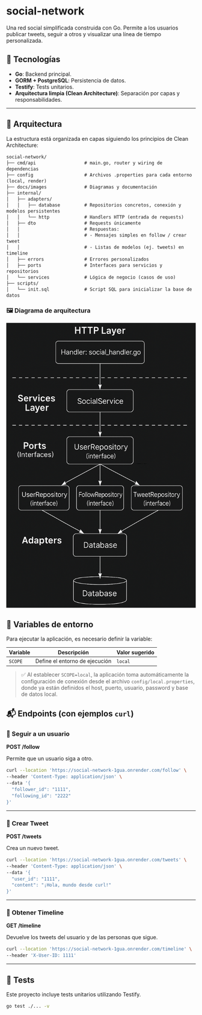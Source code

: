 # social-network

Una red social simplificada construida con Go. Permite a los usuarios publicar tweets, seguir a otros y visualizar una línea de tiempo personalizada.

## 🚀 Tecnologías

- **Go**: Backend principal.
- **GORM + PostgreSQL**: Persistencia de datos.
- **Testify**: Tests unitarios.
- **Arquitectura limpia (Clean Architecture)**: Separación por capas y responsabilidades.

---

## 🧱 Arquitectura

La estructura está organizada en capas siguiendo los principios de Clean Architecture:


```
social-network/
├── cmd/api                  # main.go, router y wiring de dependencias
├── config                   # Archivos .properties para cada entorno (local, render)
├── docs/images              # Diagramas y documentación
├── internal/
│   ├── adapters/
│   │   ├── database         # Repositorios concretos, conexión y modelos persistentes
│   │   └── http             # Handlers HTTP (entrada de requests)
│   ├── dto                  # Requests únicamente
│   │                        # Respuestas:
│   │                        # - Mensajes simples en follow / crear tweet
│   │                        # - Listas de modelos (ej. tweets) en timeline
│   ├── errors               # Errores personalizados
│   ├── ports                # Interfaces para servicios y repositorios
│   └── services             # Lógica de negocio (casos de uso)
├── scripts/
│   └── init.sql             # Script SQL para inicializar la base de datos
```

### 🖼️ Diagrama de arquitectura

![Diagrama de Arquitectura](./docs/images/architecture-diagram.png)

## 🔐 Variables de entorno

Para ejecutar la aplicación, es necesario definir la variable:

| Variable  | Descripción                                 | Valor sugerido |
|-----------|---------------------------------------------|----------------|
| `SCOPE`   | Define el entorno de ejecución  | `local`        |

> ✅ Al establecer `SCOPE=local`, la aplicación toma automáticamente la configuración de conexión desde el archivo `config/local.properties`, donde ya están definidos el host, puerto, usuario, password y base de datos local.


## 📬 Endpoints (con ejemplos `curl`)

### 🧷 Seguir a un usuario

**POST /follow**

Permite que un usuario siga a otro.

```bash
curl --location 'https://social-network-1gua.onrender.com/follow' \
--header 'Content-Type: application/json' \
--data '{
  "follower_id": "1111",
  "following_id": "2222"
}'
```

---

### 📝 Crear Tweet

**POST /tweets**

Crea un nuevo tweet.

```bash
curl --location 'https://social-network-1gua.onrender.com/tweets' \
--header 'Content-Type: application/json' \
--data '{
  "user_id": "1111",
  "content": "¡Hola, mundo desde curl!"
}'
```

---

### 📜 Obtener Timeline

**GET /timeline**

Devuelve los tweets del usuario y de las personas que sigue.

```bash
curl --location 'https://social-network-1gua.onrender.com/timeline' \
--header 'X-User-ID: 1111'
```

---
## 🧪 Tests

Este proyecto incluye tests unitarios utilizando Testify.

```bash
go test ./... -v